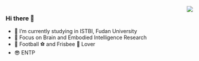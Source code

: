 <img align="right" src="https://github-readme-stats.vercel.app/api?username=Star-UU-Wang&show_icons=true&icon_color=CE1D2D&text_color=718096&bg_color=ffffff&hide_title=true" />

### Hi there 👋

- 🔭 I’m currently studying in ISTBI, Fudan University
- 🧠 Focus on Brain and Embodied Intelligence Research
- 🏃 Football ⚽️ and Frisbee 🥏 Lover
- 😎 ENTP

<!--
**Star-UU-Wang/Star-UU-Wang** is a ✨ _special_ ✨ repository because its `README.md` (this file) appears on your GitHub profile.

Here are some ideas to get you started:

- 🔭 I’m currently working on ...
- 🌱 I’m currently learning ...
- 👯 I’m looking to collaborate on ...
- 🤔 I’m looking for help with ...
- 💬 Ask me about ...
- 📫 How to reach me: ...
- 😄 Pronouns: ...
- ⚡ Fun fact: ...
-->
